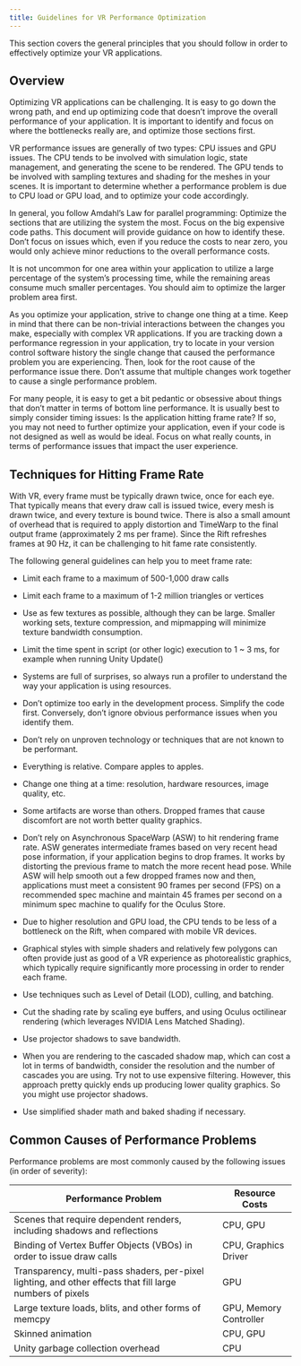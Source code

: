 ```yaml
---
title: Guidelines for VR Performance Optimization
---
```


This section covers the general principles that you should follow in order to effectively optimize your VR applications.

## Overview

Optimizing VR applications can be challenging. It is easy to go down the wrong path, and end up optimizing code that doesn’t improve the overall performance of your application. It is important to identify and focus on where the bottlenecks really are, and optimize those sections first.

VR performance issues are generally of two types: CPU issues and GPU issues. The CPU tends to be involved with simulation logic, state management, and generating the scene to be rendered. The GPU tends to be involved with sampling textures and shading for the meshes in your scenes. It is important to determine whether a performance problem is due to CPU load or GPU load, and to optimize your code accordingly.

In general, you follow Amdahl’s Law for parallel programming: Optimize the sections that are utilizing the system the most. Focus on the big expensive code paths. This document will provide guidance on how to identify these. Don’t focus on issues which, even if you reduce the costs to near zero, you would only achieve minor reductions to the overall performance costs. 

It is not uncommon for one area within your application to utilize a large percentage of the system’s processing time, while the remaining areas consume much smaller percentages. You should aim to optimize the larger problem area first.

As you optimize your application, strive to change one thing at a time. Keep in mind that there can be non-trivial interactions between the changes you make, especially with complex VR applications. If you are tracking down a performance regression in your application, try to locate in your version control software history the single change that caused the performance problem you are experiencing. Then, look for the root cause of the performance issue there. Don’t assume that multiple changes work together to cause a single performance problem.

For many people, it is easy to get a bit pedantic or obsessive about things that don’t matter in terms of bottom line performance. It is usually best to simply consider timing issues: Is the application hitting frame rate? If so, you may not need to further optimize your application, even if your code is not designed as well as would be ideal. Focus on what really counts, in terms of performance issues that impact the user experience.

## Techniques for Hitting Frame Rate

With VR, every frame must be typically drawn twice, once for each eye. That typically means that every draw call is issued twice, every mesh is drawn twice, and every texture is bound twice. There is also a small amount of overhead that is required to apply distortion and TimeWarp to the final output frame (approximately 2 ms per frame). Since the Rift refreshes frames at 90 Hz, it can be challenging to hit fame rate consistently. 

The following general guidelines can help you to meet frame rate:

* Limit each frame to a maximum of 500-1,000 draw calls 
* Limit each frame to a maximum of 1-2 million triangles or vertices 
* Use as few textures as possible, although they can be large. Smaller working sets, texture compression, and mipmapping will minimize texture bandwidth consumption. 
* Limit the time spent in script (or other logic) execution to 1 ~ 3 ms, for example when running Unity Update() 
* Systems are full of surprises, so always run a profiler to understand the way your application is using resources. 
* Don’t optimize too early in the development process. Simplify the code first. Conversely, don’t ignore obvious performance issues when you identify them. 
* Don’t rely on unproven technology or techniques that are not known to be performant.
* Everything is relative. Compare apples to apples. 
* Change one thing at a time: resolution, hardware resources, image quality, etc. 
* Some artifacts are worse than others. Dropped frames that cause discomfort are not worth better quality graphics. 
* Don’t rely on Asynchronous SpaceWarp (ASW) to hit rendering frame rate. ASW generates intermediate frames based on very recent head pose information, if your application begins to drop frames. It works by distorting the previous frame to match the more recent head pose. While ASW will help smooth out a few dropped frames now and then, applications must meet a consistent 90 frames per second (FPS) on a recommended spec machine and maintain 45 frames per second on a minimum spec machine to qualify for the Oculus Store. 


* Due to higher resolution and GPU load, the CPU tends to be less of a bottleneck on the Rift, when compared with mobile VR devices. 
* Graphical styles with simple shaders and relatively few polygons can often provide just as good of a VR experience as photorealistic graphics, which typically require significantly more processing in order to render each frame. 
* Use techniques such as Level of Detail (LOD), culling, and batching. 
* Cut the shading rate by scaling eye buffers, and using Oculus octilinear rendering (which leverages NVIDIA Lens Matched Shading). 
* Use projector shadows to save bandwidth. 
* When you are rendering to the cascaded shadow map, which can cost a lot in terms of bandwidth, consider the resolution and the number of cascades you are using. Try not to use expensive filtering. However, this approach pretty quickly ends up producing lower quality graphics. So you might use projector shadows. 
* Use simplified shader math and baked shading if necessary.


## Common Causes of Performance Problems

Performance problems are most commonly caused by the following issues (in order of severity):

|                                          **Performance Problem**                                          |   **Resource Costs**   |
|-----------------------------------------------------------------------------------------------------------|------------------------|
|                 Scenes that require dependent renders, including shadows and reflections                 |        CPU, GPU        |
|                   Binding of Vertex Buffer Objects (VBOs) in order to issue draw calls                   |  CPU, Graphics Driver  |
| Transparency, multi-pass shaders, per-pixel lighting, and other effects that fill large numbers of pixels |          GPU          |
|                           Large texture loads, blits, and other forms of memcpy                           | GPU, Memory Controller |
|                                             Skinned animation                                             |        CPU, GPU        |
|                                     Unity garbage collection overhead                                     |          CPU          |
